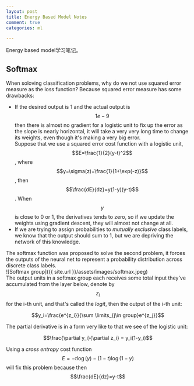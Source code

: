 ```yaml
---
layout: post
title: Energy Based Model Notes
comment: true
categories: ml

---
```


Energy based model学习笔记。

## Softmax


When soloving classification problems, why do we not use squared error measure as the loss function? Because squared error measure has some drawbacks:

- If the desired output is 1 and the actual output is $$1e-9$$ then there is almost no gradient for a logistic unit to fix up the error as the slope is nearly horizontal, it will take a very very long time to change its weights, even though it's making a very big error.  
Suppose that we use a squared error cost function with a logistic unit, $$E=\frac{1}{2}(y-t)^2$$, where $$y=\sigma(z)=\frac{1}{1+\exp(-z)}$$, then $$\frac{dE}{dz}=y(1-y)(y-t)$$. When $$y$$ is close to 0 or 1, the derivatives tends to zero, so if we update the weights using gradient descent, they will almost not change at all.
- If we are trying to assign probabilities to *mutually exclusive* class labels, we know that the output should sum to 1, but we are depriving the network of this knowledge.  

The softmax function was proposed to solve the second problem, it forces the outputs of the neural net to represent a probability distribution across discrete class labels.  
![Softmax group]({{ site.url }}/assets/images/softmax.jpeg)  
The output units in a softmax group each receives some total input they've accumulated from the layer below, denote by $$z_i$$ for the i-th unit, and that's called the *logit*, then the output of the i-th unit:

$$y_i=\frac{e^{z_i}}{\sum \limits_{j\in group}e^{z_j}}$$

The partial derivative is in a form very like to that we see of the logistic unit:

$$\frac{\partial y_i}{\partial z_i} = y_i(1-y_i)$$

Using a *cross entropy* cost function $$E=-t\log(y)-(1-t)\log(1-y)$$ will fix this problem because then $$\frac{dE}{dz}=y-t$$

